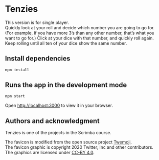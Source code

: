 # Tenzies

This version is for single player.  
Quickly look at your roll and decide which number you are going to go for. (For example, if you have more 3’s than any other number, that’s what you want to go for.) Click at your dice with that number, and quickly roll again.  
Keep rolling until all ten of your dice show the same number.

## Install dependencies
```bash
npm install
 ```
## Runs the app in the development mode
 ```bash
npm start
 ```
Open [http://localhost:3000](http://localhost:3000) to view it in your browser.

## Authors and acknowledgment

Tenzies is one of the projects in the Scrimba course.

The favicon is modified from the open source project [Twemoji](https://twemoji.twitter.com/).  
The favicon graphic is copyright 2020 Twitter, Inc and other contributors. The graphics are licensed under [CC-BY 4.0](https://creativecommons.org/licenses/by/4.0/).  
